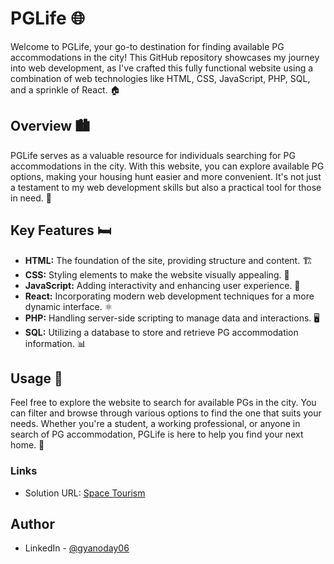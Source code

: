 # PGLife 🌐

Welcome to PGLife, your go-to destination for finding available PG accommodations in the city! This GitHub repository showcases my journey into web development, as I've crafted this fully functional website using a combination of web technologies like HTML, CSS, JavaScript, PHP, SQL, and a sprinkle of React. 🏠

## Overview 🏙️

PGLife serves as a valuable resource for individuals searching for PG accommodations in the city. With this website, you can explore available PG options, making your housing hunt easier and more convenient. It's not just a testament to my web development skills but also a practical tool for those in need. 🚀

## Key Features 🛏️

- **HTML:** The foundation of the site, providing structure and content. 🏗️
- **CSS:** Styling elements to make the website visually appealing. 🎨
- **JavaScript:** Adding interactivity and enhancing user experience. 🧩
- **React:** Incorporating modern web development techniques for a more dynamic interface. ⚛️
- **PHP:** Handling server-side scripting to manage data and interactions. 🖥️
- **SQL:** Utilizing a database to store and retrieve PG accommodation information. 📊

## Usage 🏡

Feel free to explore the website to search for available PGs in the city. You can filter and browse through various options to find the one that suits your needs. Whether you're a student, a working professional, or anyone in search of PG accommodation, PGLife is here to help you find your next home. 🏢

### Links

- Solution URL: [Space Tourism](pglifegk.free.nf)

## Author
- LinkedIn - [@gyanoday06](https://www.linkedin.com/in/gyanoday06)


